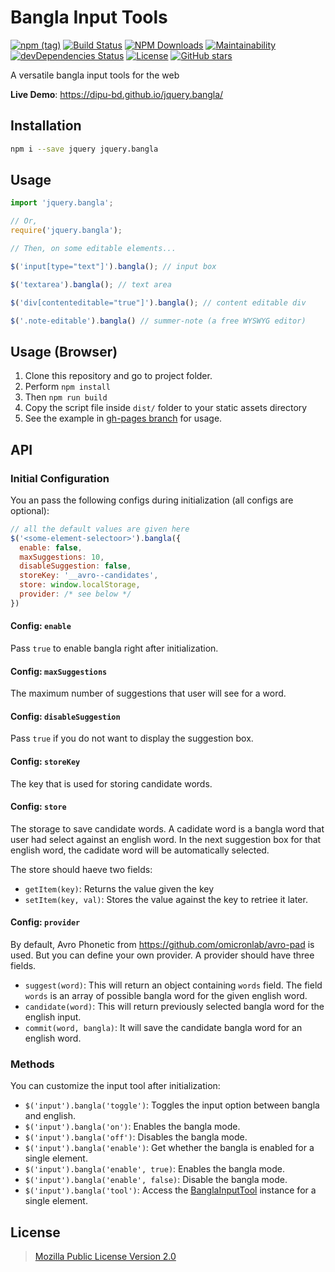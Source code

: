 # Bangla Input Tools

[![npm (tag)](https://img.shields.io/npm/v/jquery.bangla.svg)](https://www.npmjs.com/package/jquery.bangla)
[![Build Status](https://travis-ci.org/dipu-bd/jquery.bangla.svg?branch=master)](https://travis-ci.org/dipu-bd/jquery.bangla)
[![NPM Downloads](https://img.shields.io/npm/dt/jquery.bangla.svg)](https://www.npmjs.com/package/jquery.bangla)
[![Maintainability](https://api.codeclimate.com/v1/badges/f4a550ff070a5484b21b/maintainability)](https://codeclimate.com/github/dipu-bd/jquery.bangla/maintainability)
[![devDependencies Status](https://david-dm.org/dipu-bd/jquery.bangla/dev-status.svg)](https://david-dm.org/dipu-bd/jquery.bangla?type=dev)
[![License](https://img.shields.io/npm/l/jquery.bangla.svg)](https://github.com/dipu-bd/jquery.bangla/blob/master/LICENSE)
[![GitHub stars](https://img.shields.io/github/stars/dipu-bd/jquery.bangla.svg?style=social&label=Stars)](https://github.com/dipu-bd/jquery.bangla)

A versatile bangla input tools for the web

**Live Demo**: https://dipu-bd.github.io/jquery.bangla/ 

## Installation

```bash
npm i --save jquery jquery.bangla
```

## Usage

```javascript
import 'jquery.bangla';

// Or,
require('jquery.bangla');

// Then, on some editable elements...

$('input[type="text"]').bangla(); // input box

$('textarea').bangla(); // text area

$('div[contenteditable="true"]').bangla(); // content editable div

$('.note-editable').bangla() // summer-note (a free WYSWYG editor)
```

## Usage (Browser)

1. Clone this repository and go to project folder.
2. Perform `npm install`
3. Then `npm run build`
4. Copy the script file inside `dist/` folder to your static assets directory
5. See the example in [gh-pages branch](https://github.com/dipu-bd/jquery.bangla/blob/gh-pages/index.html) for usage.

## API

### Initial Configuration

You an pass the following configs during initialization (all configs are optional):

```javascript
// all the default values are given here
$('<some-element-selectoor>').bangla({
  enable: false,
  maxSuggestions: 10,
  disableSuggestion: false,
  storeKey: '__avro--candidates',
  store: window.localStorage,
  provider: /* see below */
})
```

#### Config: `enable`

Pass `true` to enable bangla right after initialization.

#### Config: `maxSuggestions`

The maximum number of suggestions that user will see for a word.

#### Config: `disableSuggestion`

Pass `true` if you do not want to display the suggestion box.

#### Config: `storeKey`

The key that is used for storing candidate words.

#### Config: `store`

The storage to save candidate words. A cadidate word is a bangla word that user had select against an english word. In the next suggestion box for that english word, the cadidate word will be automatically selected.

The store should haeve two fields:

- `getItem(key)`: Returns the value given the key
- `setItem(key, val)`: Stores the value against the key to retriee it later.

#### Config: `provider`

By default, Avro Phonetic from https://github.com/omicronlab/avro-pad is used. But you can define your own provider. A provider should have three fields.

- `suggest(word)`: This will return an object containing `words` field. The field `words` is an array of possible bangla word for the given english word.
- `candidate(word)`: This will return previously selected bangla word for the english input.
- `commit(word, bangla)`: It will save the candidate bangla word for an english word.

### Methods

You can customize the input tool after initialization:

- `$('input').bangla('toggle')`: Toggles the input option between bangla and english.
- `$('input').bangla('on')`: Enables the bangla mode.
- `$('input').bangla('off')`: Disables the bangla mode.
- `$('input').bangla('enable')`: Get whether the bangla is enabled for a single element.
- `$('input').bangla('enable', true)`: Enables the bangla mode.
- `$('input').bangla('enable', false)`: Disable the bangla mode.
- `$('input').bangla('tool')`: Access the [BanglaInputTool](https://github.com/dipu-bd/jquery.bangla/blob/master/src/lib/bangla.js) instance for a single element.

## License

> [Mozilla Public License Version 2.0](https://github.com/dipu-bd/jquery.bangla/blob/master/LICENSE)

